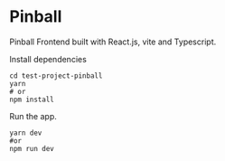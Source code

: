 # Pinball
Pinball Frontend built with React.js, vite and Typescript.

Install dependencies
```
cd test-project-pinball
yarn 
# or
npm install
```

Run the app.
```
yarn dev
#or
npm run dev
```
